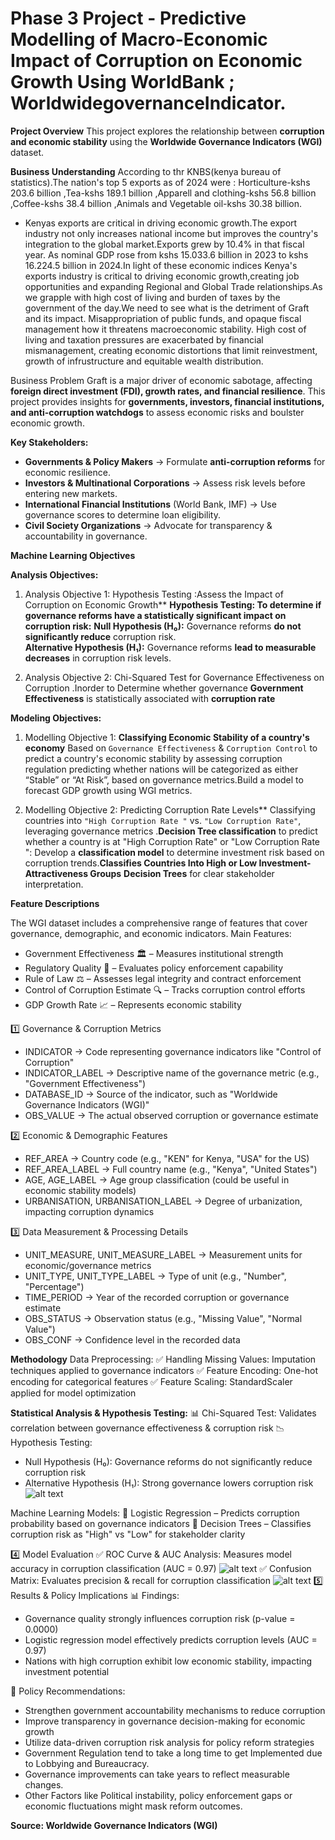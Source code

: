 # Phase 3 Project - Predictive Modelling of Macro-Economic Impact of Corruption on Economic Growth Using WorldBank ; WorldwidegovernanceIndicator.

  **Project Overview**
This project explores the relationship between **corruption and economic stability** using the **Worldwide Governance Indicators (WGI)** dataset.

 **Business Understanding**
 According to thr KNBS(kenya bureau of statistics).The nation's top 5 exports as of 2024 were : Horticulture-kshs 203.6 billion ,Tea-kshs 189.1 billion ,Apparell and clothing-kshs 56.8 billion ,Coffee-kshs 38.4 billion ,Animals and Vegetable oil-kshs 30.38 billion.
- Kenyas exports are critical in driving economic growth.The export industry not only increases national income but improves the country's integration to the global market.Exports grew by 10.4% in that fiscal year. As nominal GDP rose from kshs 15.033.6 billion in 2023 to kshs 16.224.5 billion in 2024.In light of these economic indices Kenya's exports industry is critical to driving economic growth,creating job opportunities and expanding Regional and Global Trade relationships.As we grapple with high cost of living and burden of taxes by the government of the day.We need to see what is the detriment of Graft and its impact. Misappropriation of public funds, and opaque fiscal management how it threatens macroeconomic stability. High cost of living and taxation pressures are exacerbated by financial mismanagement, creating economic distortions that limit reinvestment, growth of infrustructure and equitable wealth distribution.

Business Problem
Graft is a major driver of economic sabotage, affecting **foreign direct investment (FDI), growth rates, and financial resilience**. This project provides insights for **governments, investors, financial institutions, and anti-corruption watchdogs** to assess economic risks and boulster economic growth.

**Key Stakeholders:**
- **Governments & Policy Makers** → Formulate **anti-corruption reforms** for economic resilience.
- **Investors & Multinational Corporations** → Assess risk levels before entering new markets.
- **International Financial Institutions** (World Bank, IMF) → Use governance scores to determine loan eligibility.
- **Civil Society Organizations** → Advocate for transparency & accountability in governance.

**Machine Learning Objectives**

**Analysis Objectives:**
1. Analysis Objective 1:  Hypothesis Testing :Assess the Impact of Corruption on Economic Growth**
**Hypothesis Testing: To determine if governance reforms have a statistically significant impact on corruption risk:**
**Null Hypothesis (H₀):** Governance reforms **do not significantly reduce** corruption risk.  
**Alternative Hypothesis (H₁):** Governance reforms **lead to measurable decreases** in corruption risk levels.  

2. Analysis Objective 2: Chi-Squared Test for Governance Effectiveness on Corruption .Inorder to Determine whether governance  **Government Effectiveness** is statistically associated with **corruption rate**


**Modeling Objectives:** 

1. Modelling Objective 1: **Classifying Economic Stability of a country's economy** Based on `Governance Effectiveness` & `Corruption Control` to predict a country's economic stability by assessing corruption regulation predicting whether  nations will be categorized as either “Stable” or “At Risk”, based on governance metrics.Build a model to forecast GDP growth using WGI metrics.


2. Modelling Objective 2: Predicting Corruption Rate Levels** Classifying countries into `"High Corruption Rate "` vs. `"Low Corruption Rate"`, leveraging governance metrics .**Decision Tree classification** to predict whether a country is at "High Corruption Rate" or "Low Corruption Rate ": Develop a **classification model** to determine investment risk based on corruption trends.**Classifies Countries Into High or Low Investment-Attractiveness Groups** **Decision Trees** for clear stakeholder interpretation.

**Feature Descriptions**

The WGI dataset includes a comprehensive range of features that cover governance, demographic, and economic indicators.
Main Features:
- Government Effectiveness 🏛️ – Measures institutional strength
- Regulatory Quality 📜 – Evaluates policy enforcement capability
- Rule of Law ⚖️ – Assesses legal integrity and contract enforcement
- Control of Corruption Estimate 🔍 – Tracks corruption control efforts
- GDP Growth Rate 📈 – Represents economic stability

1️⃣ Governance & Corruption Metrics
- INDICATOR → Code representing governance indicators like "Control of Corruption"
- INDICATOR_LABEL → Descriptive name of the governance metric (e.g., "Government Effectiveness")
- DATABASE_ID → Source of the indicator, such as "Worldwide Governance Indicators (WGI)"
- OBS_VALUE → The actual observed corruption or governance estimate

2️⃣ Economic & Demographic Features
- REF_AREA → Country code (e.g., "KEN" for Kenya, "USA" for the US)
- REF_AREA_LABEL → Full country name (e.g., "Kenya", "United States")
- AGE, AGE_LABEL → Age group classification (could be useful in economic stability models)
- URBANISATION, URBANISATION_LABEL → Degree of urbanization, impacting corruption dynamics

3️⃣ Data Measurement & Processing Details
- UNIT_MEASURE, UNIT_MEASURE_LABEL → Measurement units for economic/governance metrics
- UNIT_TYPE, UNIT_TYPE_LABEL → Type of unit (e.g., "Number", "Percentage")
- TIME_PERIOD → Year of the recorded corruption or governance estimate
- OBS_STATUS → Observation status (e.g., "Missing Value", "Normal Value")
- OBS_CONF → Confidence level in the recorded data

**Methodology**
Data Preprocessing:
✅ Handling Missing Values: Imputation techniques applied to governance indicators
✅ Feature Encoding: One-hot encoding for categorical features
✅ Feature Scaling: StandardScaler applied for model optimization

**Statistical Analysis & Hypothesis Testing:**
📊 Chi-Squared Test: Validates correlation between governance effectiveness & corruption risk
📉 Hypothesis Testing:
- Null Hypothesis (H₀): Governance reforms do not significantly reduce corruption risk
- Alternative Hypothesis (H₁): Strong governance lowers corruption risk
![alt text](image.png)


Machine Learning Models:
🔹 Logistic Regression – Predicts corruption probability based on governance indicators
🔹 Decision Trees – Classifies corruption risk as "High" vs "Low" for stakeholder clarity

4️⃣ Model Evaluation
✅ ROC Curve & AUC Analysis: Measures model accuracy in corruption classification (AUC = 0.97)
![alt text](image-6.png)
✅ Confusion Matrix: Evaluates precision & recall for corruption classification
![alt text](image-5.png)
5️⃣ Results & Policy Implications
📊 Findings:
- Governance quality strongly influences corruption risk (p-value = 0.0000)
- Logistic regression model effectively predicts corruption levels (AUC = 0.97)
- Nations with high corruption exhibit low economic stability, impacting investment potential

🚀 Policy Recommendations:
- Strengthen government accountability mechanisms to reduce corruption
- Improve transparency in governance decision-making for economic growth
- Utilize data-driven corruption risk analysis for policy reform strategies
- Government Regulation tend to take a long time to get Implemented due to Lobbying and Bureaucracy.
- Governance improvements can take years to reflect measurable changes.
- Other Factors like Political instability, policy enforcement gaps or economic fluctuations might mask reform outcomes.

**Source: Worldwide Governance Indicators (WGI)**
